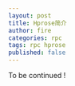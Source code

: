 ```yaml
---
layout: post
title: Hprose简介
author: fire
categories: rpc
tags: rpc hprose
published: false
---
```


To be continued !